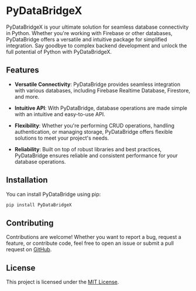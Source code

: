 # PyDataBridgeX

PyDataBridgeX is your ultimate solution for seamless database connectivity in Python. Whether you're working with Firebase or other databases, PyDataBridge offers a versatile and intuitive package for simplified integration. Say goodbye to complex backend development and unlock the full potential of Python with PyDataBridgeX.

## Features

- **Versatile Connectivity**: PyDataBridge provides seamless integration with various databases, including Firebase Realtime Database, Firestore, and more.
- **Intuitive API**: With PyDataBridge, database operations are made simple with an intuitive and easy-to-use API.

- **Flexibility**: Whether you're performing CRUD operations, handling authentication, or managing storage, PyDataBridge offers flexible solutions to meet your project's needs.

- **Reliability**: Built on top of robust libraries and best practices, PyDataBridge ensures reliable and consistent performance for your database operations.

## Installation

You can install PyDataBridge using pip:

```bash
pip install PyDataBridgeX
```

## Contributing

Contributions are welcome! Whether you want to report a bug, request a feature, or contribute code, feel free to open an issue or submit a pull request on [GitHub](https://github.com/your-repo-url).

## License

This project is licensed under the [MIT License](LICENSE).
